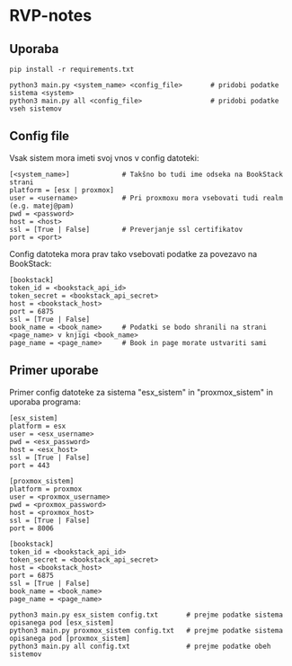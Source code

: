 # RVP-notes

## Uporaba

```
pip install -r requirements.txt

python3 main.py <system_name> <config_file>       # pridobi podatke sistema <system>
python3 main.py all <config_file>                 # pridobi podatke vseh sistemov
```

## Config file
Vsak sistem mora imeti svoj vnos v config datoteki:
```
[<system_name>]             # Takšno bo tudi ime odseka na BookStack strani
platform = [esx | proxmox] 
user = <username>           # Pri proxmoxu mora vsebovati tudi realm (e.g. matej@pam)
pwd = <password>
host = <host>
ssl = [True | False]        # Preverjanje ssl certifikatov
port = <port>
```

Config datoteka mora prav tako vsebovati podatke za povezavo na BookStack:
```
[bookstack]
token_id = <bookstack_api_id>
token_secret = <bookstack_api_secret>
host = <bookstack_host>
port = 6875
ssl = [True | False]
book_name = <book_name>     # Podatki se bodo shranili na strani <page_name> v knjigi <book_name>
page_name = <page_name>     # Book in page morate ustvariti sami
```

## Primer uporabe
Primer config datoteke za sistema "esx_sistem" in "proxmox_sistem" in uporaba programa:
```
[esx_sistem]
platform = esx
user = <esx_username>
pwd = <esx_password>
host = <esx_host>
ssl = [True | False]
port = 443

[proxmox_sistem]
platform = proxmox
user = <proxmox_username>
pwd = <proxmox_password>
host = <proxmox_host>
ssl = [True | False]
port = 8006

[bookstack]
token_id = <bookstack_api_id>
token_secret = <bookstack_api_secret>
host = <bookstack_host>
port = 6875
ssl = [True | False]               
book_name = <book_name>
page_name = <page_name>
```
```
python3 main.py esx_sistem config.txt       # prejme podatke sistema opisanega pod [esx_sistem]
python3 main.py proxmox_sistem config.txt   # prejme podatke sistema opisanega pod [proxmox_sistem]
python3 main.py all config.txt              # prejme podatke obeh sistemov
```

